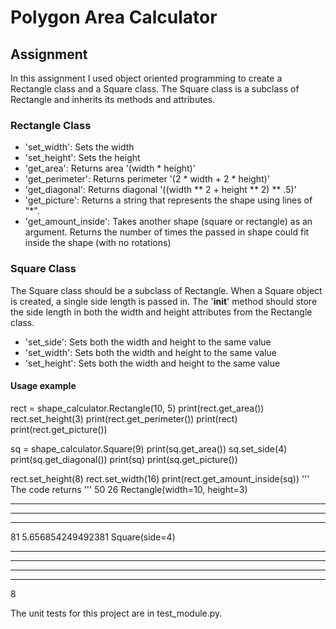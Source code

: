 # Polygon Area Calculator
## Assignment
In this assignment I used object oriented programming to create a Rectangle class and a Square class. The Square class is a subclass of Rectangle and inherits its methods and attributes.
### Rectangle Class
* 'set_width': Sets the width
* 'set_height': Sets the height
* 'get_area': Returns area '(width * height)'
* 'get_perimeter': Returns perimeter '(2 * width + 2 * height)'
* 'get_diagonal': Returns diagonal '((width ** 2 + height ** 2) ** .5)'
* 'get_picture': Returns a string that represents the shape using lines of "*".
* 'get_amount_inside': Takes another shape (square or rectangle) as an argument. Returns the number of times the passed in shape could fit inside the shape (with no rotations)
### Square Class
The Square class should be a subclass of Rectangle. When a Square object is created, a single side length is passed in. The '__init__' method should store the side length in both the width and height attributes from the Rectangle class.
* 'set_side': Sets both the width and height to the same value
* 'set_width': Sets both the width and height to the same value
* 'set_height': Sets both the width and height to the same value
#### Usage example

rect = shape_calculator.Rectangle(10, 5)
print(rect.get_area())
rect.set_height(3)
print(rect.get_perimeter())
print(rect)
print(rect.get_picture())

sq = shape_calculator.Square(9)
print(sq.get_area())
sq.set_side(4)
print(sq.get_diagonal())
print(sq)
print(sq.get_picture())

rect.set_height(8)
rect.set_width(16)
print(rect.get_amount_inside(sq))
'''
The code returns
'''
50
26
Rectangle(width=10, height=3)
**********
**********
**********

81
5.656854249492381
Square(side=4)
****
****
****
****

8

The unit tests for this project are in test_module.py.
